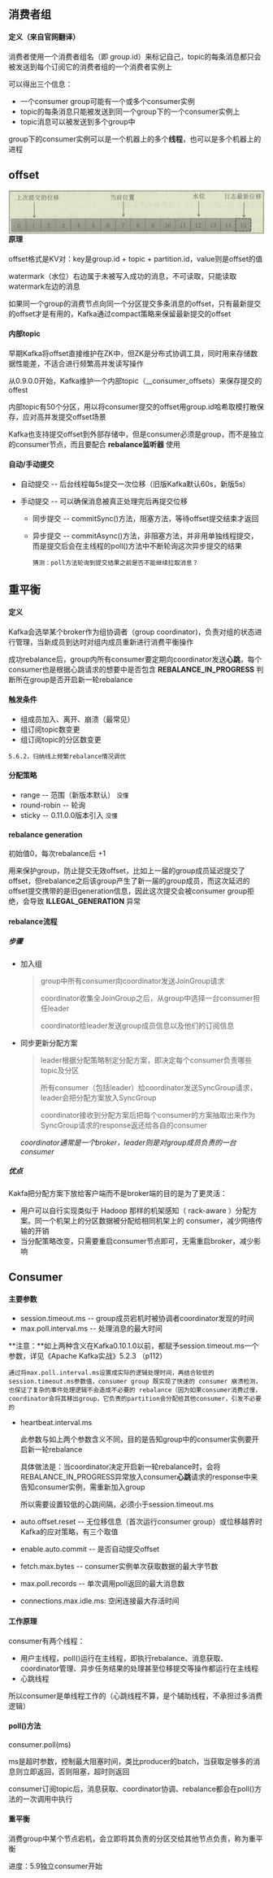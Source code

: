 ## 消费者组

#### 定义（来自官网翻译）  

消费者使用一个消费者组名（即 group.id）来标记自己，topic的每条消息都只会被发送到每个订阅它的消费者组的一个消费者实例上

可以得出三个信息：

- 一个consumer group可能有一个或多个consumer实例
- topic的每条消息只能被发送到同一个group下的一个consumer实例上
- topic消息可以被发送到多个group中

group下的consumer实例可以是一个机器上的多个**线程**，也可以是多个机器上的进程









## offset

<img src=".\pic\各种offset.jpg" style="zoom:80%; float:left" />

#### 原理

offset格式是KV对：key是group.id + topic + partition.id，value则是offset的值

watermark（水位）右边属于未被写入成功的消息，不可读取，只能读取watermark左边的消息

如果同一个group的消费节点向同一个分区提交多条消息的offset，只有最新提交的offset才是有用的，Kafka通过compact策略来保留最新提交的offset



#### 内部topic

早期Kafka将offset直接维护在ZK中，但ZK是分布式协调工具，同时用来存储数据性能差，不适合进行频繁高并发读写操作

从0.9.0.0开始，Kafka维护一个内部topic（__consumer_offsets）来保存提交的offest

内部topic有50个分区，用以将consumer提交的offset用group.id哈希取模打散保存，应对高并发提交offset场景

Kafka也支持提交offset到外部存储中，但是consumer必须是group，而不是独立的consumer节点，而且要配合 **rebalance监听器** 使用



#### 自动/手动提交

- 自动提交 -- 后台线程每5s提交一次位移（旧版Kafka默认60s，新版5s）

- 手动提交 -- 可以确保消息被真正处理完后再提交位移

  - 同步提交 -- commitSync()方法，阻塞方法，等待offset提交结束才返回

  - 异步提交 -- commitAsync()方法，非阻塞方法，并非用单独线程提交，而是提交后会在主线程的poll()方法中不断轮询这次异步提交的结果

    `猜测：poll方法轮询到提交结果之前是否不能继续拉取消息？`









## 重平衡

#### 定义

Kafka会选举某个broker作为组协调者（group coordinator)，负责对组的状态进行管理，当新成员到达时对组内成员重新进行消费平衡操作

成功rebalance后，group内所有consumer要定期向coordinator发送**心跳**，每个consumer也是根据心跳请求的想要中是否包含 **REBALANCE_IN_PROGRESS** 判断所在group是否开启新一轮rebalance



#### 触发条件

- 组成员加入、离开、崩溃（最常见）
- 组订阅topic数变更
- 组订阅topic的分区数变更

`5.6.2，归纳线上频繁rebalance情况调优`



#### 分配策略

- range -- 范围（新版本默认） `没懂`
- round-robin -- 轮询
- sticky -- 0.11.0.0版本引入 `没懂`



#### rebalance generation

初始值0，每次rebalance后 +1

用来保护group，防止提交无效offset，比如上一届的group成员延迟提交了 offset，但rebalance之后该group产生了新一届的group成员，而这次延迟的offset提交携带的是旧generation信息，因此这次提交会被consumer group拒绝，会导致 **ILLEGAL_GENERATION** 异常



#### rebalance流程

##### 步骤

- 加入组

  > group中所有consumer向coordinator发送JoinGroup请求
  >
  > coordinator收集全JoinGroup之后，从group中选择一台consumer担任leader
  >
  > coordinator给leader发送group成员信息以及他们的订阅信息

- 同步更新分配方案

  > leader根据分配策略制定分配方案，即决定每个consumer负责哪些topic及分区
  >
  > 所有consumer（包括leader）给coordinator发送SyncGroup请求，leader会把分配方案放入SyncGroup
  >
  > coordinator接收到分配方案后把每个consumer的方案抽取出来作为SyncGroup请求的response返还给各自的consumer

  *coordinator通常是一个broker，leader则是对group成员负责的一台consumer*

##### 优点

Kakfa把分配方案下放给客户端而不是broker端的目的是为了更灵活：

- 用户可以自行实现类似于 Hadoop 那样的机架感知（ rack-aware ）分配方案。同一个机架上的分区数据被分配给相同机架上的 consumer，减少网络传输的开销
- 当分配策略改变，只需要重启consumer节点即可，无需重启broker，减少影响









## Consumer

#### 主要参数

- session.timeout.ms -- group成员宕机时被协调者coordinator发现的时间
- max.poll.interval.ms -- 处理消息的最大时间

**注意：**如上两种含义在Kafka0.10.1.0以前，都赋予session.timeout.ms一个参数，详见《Apache Kafka实战》5.2.3 （p112）

```
通过将max.poll.interval.ms设置成实际的逻辑处理时间，再结合较低的session.timeout.ms参数值，consumer group 既实现了快速的 consumer 崩溃检测，也保证了复杂的事件处理逻辑不会造成不必要的 rebalance（因为如果consumer消费过慢，coordinator会将其移出group，它负责的partition会分配给其他consumer，引发不必要的
```

- heartbeat.interval.ms

  此参数与如上两个参数含义不同，目的是告知group中的consumer实例要开启新一轮rebalance

  具体做法是：当coordinator决定开启新一轮rebalance时，会将REBALANCE_IN_PROGRESS异常放入consumer**心跳**请求的response中来告知consumer实例，需重新加入group

  所以需要设置较低的心跳间隔，必须小于session.timeout.ms

- auto.offset.reset -- 无位移信息（首次运行consumer group）或位移越界时Kafka的应对策略，有三个取值

- enable.auto.commit -- 是否自动提交offset

- fetch.max.bytes -- consumer实例单次获取数据的最大字节数

- max.poll.records -- 单次调用poll返回的最大消息数

- connections.max.idle.ms: 空闲连接最大存活时间



#### 工作原理

consumer有两个线程：

- 用户主线程，poll()运行在主线程，即执行rebalance、消息获取、coordinator管理、异步任务结果的处理甚至位移提交等操作都运行在主线程
- 心跳线程

所以consumer是单线程工作的（心跳线程不算，是个辅助线程，不承担过多消费逻辑）



#### poll()方法

consumer.poll(ms)

ms是超时参数，控制最大阻塞时间，类比producer的batch，当获取足够多的消息则立即返回，否则阻塞，超时则返回

consumer订阅topic后，消息获取、coordinator协调、rebalance都会在poll()方法的一次调用中执行



#### 重平衡

消费group中某个节点宕机，会立即将其负责的分区交给其他节点负责，称为重平衡



进度：5.9独立consumer开始